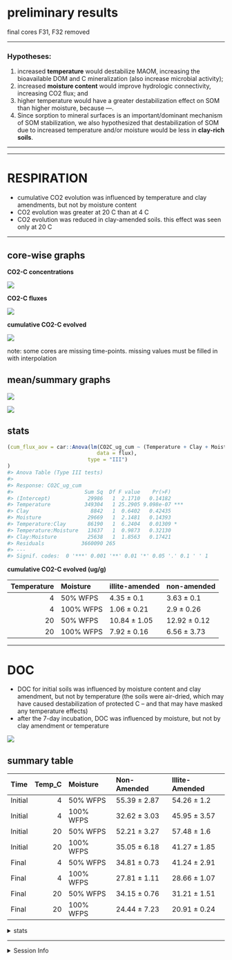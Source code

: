 preliminary results
================

final cores F31, F32 removed

-----

### Hypotheses:

1)  increased **temperature** would destabilize MAOM, increasing the
    bioavailable DOM and C mineralization (also increase microbial
    activity);
2)  increased **moisture content** would improve hydrologic
    connectivity, increasing CO2 flux; and
3)  higher temperature would have a greater destabilization effect on
    SOM than higher moisture, because —.
4)  Since sorption to mineral surfaces is an important/dominant
    mechanism of SOM stabilization, we also hypothesized that
    destabilization of SOM due to increased temperature and/or moisture
    would be less in **clay-rich soils**.

-----

-----

# RESPIRATION

  - cumulative CO2 evolution was influenced by temperature and clay
    amendments, but not by moisture content
  - CO2 evolution was greater at 20 C than at 4 C
  - CO2 evolution was reduced in clay-amended soils. this effect was
    seen only at 20 C

-----

## core-wise graphs

**CO2-C concentrations**

![](markdown/prelim/resp_conc_graph-1.png)<!-- -->

**CO2-C fluxes**

![](markdown/prelim/flux_cores-1.png)<!-- -->

**cumulative CO2-C evolved**

![](markdown/prelim/flux_cum-1.png)<!-- -->

note: some cores are missing time-points. missing values must be filled
in with interpolation

## mean/summary graphs

![](markdown/prelim/flux_means-1.png)<!-- -->

![](markdown/prelim/flux_cum_means-1.png)<!-- -->

## stats

``` r
(cum_flux_aov = car::Anova(lm(CO2C_ug_cum ~ (Temperature + Clay + Moisture)^2, 
                             data = flux), 
                          type = "III")
)
#> Anova Table (Type III tests)
#> 
#> Response: CO2C_ug_cum
#>                       Sum Sq  Df F value    Pr(>F)    
#> (Intercept)            29986   1  2.1710   0.14182    
#> Temperature           349304   1 25.2905 9.098e-07 ***
#> Clay                    8842   1  0.6402   0.42435    
#> Moisture               29669   1  2.1481   0.14393    
#> Temperature:Clay       86190   1  6.2404   0.01309 *  
#> Temperature:Moisture   13637   1  0.9873   0.32130    
#> Clay:Moisture          25638   1  1.8563   0.17421    
#> Residuals            3660090 265                      
#> ---
#> Signif. codes:  0 '***' 0.001 '**' 0.01 '*' 0.05 '.' 0.1 ' ' 1
```

**cumulative CO2-C evolved (ug/g)**

| Temperature | Moisture  | illite-amended | non-amended  |
| ----------: | :-------- | :------------- | :----------- |
|           4 | 50% WFPS  | 4.35 ± 0.1     | 3.63 ± 0.1   |
|           4 | 100% WFPS | 1.06 ± 0.21    | 2.9 ± 0.26   |
|          20 | 50% WFPS  | 10.84 ± 1.05   | 12.92 ± 0.12 |
|          20 | 100% WFPS | 7.92 ± 0.16    | 6.56 ± 3.73  |

-----

# DOC

  - DOC for initial soils was influenced by moisture content and clay
    amendment, but not by temperature (the soils were air-dried, which
    may have caused destabilization of protected C – and that may have
    masked any temperature effects)
  - after the 7-day incubation, DOC was influenced by moisture, but not
    by clay amendment or temperature

![](markdown/prelim/doc_scatter-1.png)<!-- -->

## summary table

| Time    | Temp\_C | Moisture  | Non-Amended  | Illite-Amended |
| :------ | ------: | :-------- | :----------- | :------------- |
| Initial |       4 | 50% WFPS  | 55.39 ± 2.87 | 54.26 ± 1.2    |
| Initial |       4 | 100% WFPS | 32.62 ± 3.03 | 45.95 ± 3.57   |
| Initial |      20 | 50% WFPS  | 52.21 ± 3.27 | 57.48 ± 1.6    |
| Initial |      20 | 100% WFPS | 35.05 ± 6.18 | 41.27 ± 1.85   |
| Final   |       4 | 50% WFPS  | 34.81 ± 0.73 | 41.24 ± 2.91   |
| Final   |       4 | 100% WFPS | 27.81 ± 1.11 | 28.66 ± 1.07   |
| Final   |      20 | 50% WFPS  | 34.15 ± 0.76 | 31.21 ± 1.51   |
| Final   |      20 | 100% WFPS | 24.44 ± 7.23 | 20.91 ± 0.24   |

<details>

<summary>stats</summary>

``` r
aov_doc_initial = aov(doc_ppm ~ (Temp_C + Moisture + Clay)^2, 
                    data = doc %>% filter(Time=="Initial"))
summary(aov_doc_initial)
#>                 Df Sum Sq Mean Sq F value   Pr(>F)    
#> Temp_C           1    2.4     2.4   0.054   0.8178    
#> Moisture         1 2076.1  2076.1  45.997 4.15e-07 ***
#> Clay             1  280.5   280.5   6.216   0.0196 *  
#> Temp_C:Moisture  1    2.6     2.6   0.058   0.8117    
#> Temp_C:Clay      1    0.3     0.3   0.006   0.9408    
#> Moisture:Clay    1  118.8   118.8   2.631   0.1173    
#> Residuals       25 1128.4    45.1                     
#> ---
#> Signif. codes:  0 '***' 0.001 '**' 0.01 '*' 0.05 '.' 0.1 ' ' 1

aov_doc_final = aov(doc_ppm ~ (Temp_C + Moisture + Clay)^2, 
                    data = doc %>% filter(Time=="Final"))
summary(aov_doc_final)
#>                 Df Sum Sq Mean Sq F value   Pr(>F)    
#> Temp_C           1  237.9   237.9   7.340    0.012 *  
#> Moisture         1  783.6   783.6  24.175 4.62e-05 ***
#> Clay             1    0.3     0.3   0.010    0.920    
#> Temp_C:Moisture  1    0.1     0.1   0.003    0.957    
#> Temp_C:Clay      1   94.4    94.4   2.911    0.100    
#> Moisture:Clay    1   19.0    19.0   0.586    0.451    
#> Residuals       25  810.3    32.4                     
#> ---
#> Signif. codes:  0 '***' 0.001 '**' 0.01 '*' 0.05 '.' 0.1 ' ' 1
```

</details>

-----

<details>

<summary>Session Info</summary>

date run: 2020-08-18

    #> R version 4.0.2 (2020-06-22)
    #> Platform: x86_64-apple-darwin17.0 (64-bit)
    #> Running under: macOS Catalina 10.15.6
    #> 
    #> Matrix products: default
    #> BLAS:   /Library/Frameworks/R.framework/Versions/4.0/Resources/lib/libRblas.dylib
    #> LAPACK: /Library/Frameworks/R.framework/Versions/4.0/Resources/lib/libRlapack.dylib
    #> 
    #> locale:
    #> [1] en_US.UTF-8/en_US.UTF-8/en_US.UTF-8/C/en_US.UTF-8/en_US.UTF-8
    #> 
    #> attached base packages:
    #> [1] stats     graphics  grDevices utils     datasets  methods   base     
    #> 
    #> other attached packages:
    #>  [1] lubridate_1.7.9 forcats_0.5.0   stringr_1.4.0   dplyr_1.0.1    
    #>  [5] purrr_0.3.4     readr_1.3.1     tidyr_1.1.1     tibble_3.0.3   
    #>  [9] ggplot2_3.3.2   tidyverse_1.3.0 here_0.1       
    #> 
    #> loaded via a namespace (and not attached):
    #>  [1] Rcpp_1.0.5         assertthat_0.2.1   rprojroot_1.3-2    digest_0.6.25     
    #>  [5] R6_2.4.1           cellranger_1.1.0   backports_1.1.8    reprex_0.3.0      
    #>  [9] evaluate_0.14      httr_1.4.2         highr_0.8          pillar_1.4.6      
    #> [13] soilpalettes_0.1.0 rlang_0.4.7        curl_4.3           readxl_1.3.1      
    #> [17] rstudioapi_0.11    data.table_1.13.0  car_3.0-9          blob_1.2.1        
    #> [21] rmarkdown_2.3      labeling_0.3       foreign_0.8-80     munsell_0.5.0     
    #> [25] broom_0.7.0        compiler_4.0.2     modelr_0.1.8       xfun_0.16         
    #> [29] pkgconfig_2.0.3    htmltools_0.5.0    tidyselect_1.1.0   rio_0.5.16        
    #> [33] fansi_0.4.1        crayon_1.3.4       dbplyr_1.4.4       withr_2.2.0       
    #> [37] grid_4.0.2         jsonlite_1.7.0     gtable_0.3.0       lifecycle_0.2.0   
    #> [41] DBI_1.1.0          magrittr_1.5       scales_1.1.1       zip_2.1.0         
    #> [45] cli_2.0.2          stringi_1.4.6      carData_3.0-4      farver_2.0.3      
    #> [49] fs_1.5.0           xml2_1.3.2         ellipsis_0.3.1     generics_0.0.2    
    #> [53] vctrs_0.3.2        openxlsx_4.1.5     tools_4.0.2        glue_1.4.1        
    #> [57] hms_0.5.3          abind_1.4-5        yaml_2.2.1         colorspace_1.4-1  
    #> [61] rvest_0.3.6        knitr_1.29         haven_2.3.1

</details>
